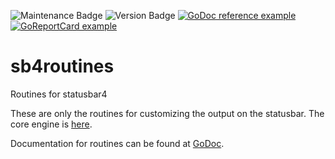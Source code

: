 ![Maintenance Badge](https://img.shields.io/badge/Maintained-yes-success)
![Version Badge](https://img.shields.io/badge/Version-1.0-informational)
[![GoDoc reference example](https://img.shields.io/badge/godoc-reference-blue.svg)](https://godoc.org/github.com/snhilde/sb4routines)
[![GoReportCard example](https://goreportcard.com/badge/github.com/snhilde/sb4routines)](https://goreportcard.com/report/github.com/snhilde/sb4routines)

# sb4routines
Routines for statusbar4

These are only the routines for customizing the output on the statusbar. The core engine is [here](https://github.com/snhilde/statusbar4).

Documentation for routines can be found at [GoDoc](https://godoc.org/github.com/snhilde/sb4routines).
